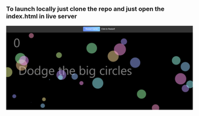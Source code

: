### To launch locally just clone the repo and just open the index.html in live server

![Landing Page](image.png)
